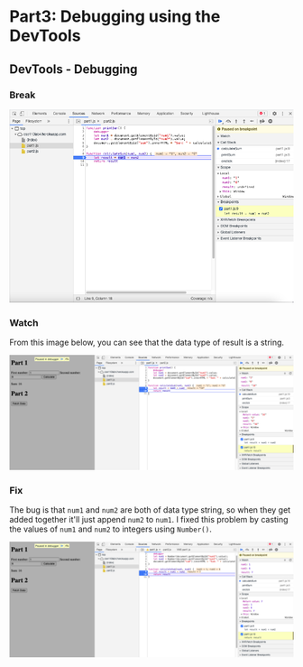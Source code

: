 # Part3: Debugging using the DevTools
## DevTools - Debugging
### Break  
  
![alt text](break.png)  
### Watch  
  
From this image below, you can see that the data type of result is a string.  
  
![alt text](watch.png)
### Fix 
   
The bug is that `num1` and `num2` are both of data type string, so when they get added together it'll just append `num2` to `num1`. I fixed this problem by casting the values of `num1` and `num2` to integers using `Number()`.  
  
![alt text](fix.png)  